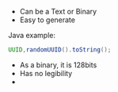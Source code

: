 
- Can be a Text or Binary
- Easy to generate

Java example:

```java
UUID,randomUUID().toString();
```

- As a binary, it is 128bits
- Has no legibility
- 